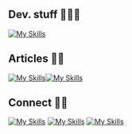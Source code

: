 ## Dev. stuff 🧑🏼‍💻
[![My Skills](https://skillicons.dev/icons?i=golang,php,java,laravel,vscode,mysql,mongo,react,js,jquery,css,html,redis,docker,rabbitmq&theme=light)](https://skillicons.dev)  
## Articles ✍🏻
[![My Skills](https://img.shields.io/badge/Medium-12100E?style=for-the-badge&logo=medium&logoColor=white)](https://medium.com/@m.hakim.amransyah.hakim)[![My Skills](https://img.shields.io/badge/dev.to-0A0A0A?style=for-the-badge&logo=devdotto&logoColor=white)](https://dev.to/mhakimamransyah)
## Connect 🤌🏻
[![My Skills](https://skillicons.dev/icons?i=linkedin&theme=light)](https://www.linkedin.com/in/hakim-amr/)
[![My Skills](https://skillicons.dev/icons?i=instagram&theme=light)](https://www.instagram.com/hakimamransyah/)
[![My Skills](https://skillicons.dev/icons?i=twitter&theme=light)](https://twitter.com/M_Hakim_Amrnsyh)


